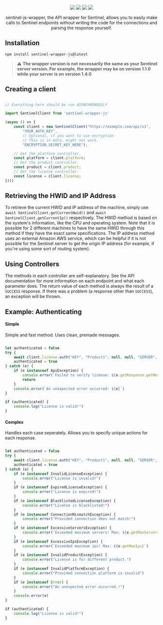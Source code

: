 
<p align="center">
  <img src="https://img.shields.io/npm/dw/sentinel-wrapper-js?style=for-the-badge">
  <img src="https://img.shields.io/npm/v/sentinel-wrapper-js?style=for-the-badge">
  <img src="https://img.shields.io/github/forks/justreddy7397/sentinel-js-wrapper?style=for-the-badge">
  <img src="https://img.shields.io/github/stars/justreddy7397/sentinel-js-wrapper?style=for-the-badge">
</p>

<p align="center">sentinel-js-wrapper, the API wrapper for Sentinel, allows you to easily make calls to Sentinel endpoints without writing the code for the connections and parsing the response yourself.</p>

## Installation
```bash
npm install sentinel-wrapper-js@latest
```
> :warning: **The wrapper version is not necessarily the same as your Sentinel server version. For example, the wrapper may be on version 1.1.0 while your server is on version 1.4.0**

## Creating a client
```javascript

// Everything here should be run ASYNCHRONOUSLY

import SentinelClient from 'sentinel-wrapper-js'

(async () => {
    const client = new SentinelClient("https://example.com/api/v1",
        "YOUR_AUTH_KEY", 
        // Optional, if you want to use encryption
        // This is in beta, might not work.
        "ENCRYPTION_SECRET_KEY_HERE");

    // Get the platform controller.
    const platform = client.platform;
    // Get the product controller.
    const product = client.product;
    // Get the license controller.
    const license = client.license;
})()
```

## Retrieving the HWID and IP Address
To retrieve the current HWID and IP address of the machine, simply use `await SentinelClient.getCurrentHwid()` and  `await SentinelClient.getCurrentIp()` respectively.
The HWID method is based on the system's information, like the CPU and operating system. Note that it is possible for 2 different machines to have the same HWID through this method if they have the exact same specifications.
The IP address method uses an external Amazon AWS service, which can be helpful if it is not possible for the Sentinel server to get the origin IP address (for example, if you're using some sort of routing system).

## Using Controllers
The methods in each controller are self-explanatory. See the API documentation for more information on each endpoint and what each parameter does.
The return value of each method is always the result of a `SUCCESS` response. If there was a problem (a response other than `SUCCESS`), an exception will be thrown.

## Example: Authenticating
#### Simple
<p>Simple and fast method. Uses clean, premade messages.</p>

```javascript

let authenticated = false
try {
    await client.license.auth("KEY", "Product1", null, null, "SERVER", "IP")
    authenticated = true
} catch (e) {
    if (e instanceof ApiException) {
        console.error(`Failed to verify license: ${e.getResponse.getMessage}`)
        return
    }
    console.error(`An unexpected error occurred: ${e}`)
}

if (authenticated) {
    console.log("License is valid!")
}
```

#### Complex
<p>Handles each case seperately. Allows you to specify unique actions for each response.</p>

```javascript

let authenticated = false
try {
    await client.license.auth("KEY", "Product1", null, null, "SERVER", "IP")
    authenticated = true
} catch (e) {
    if (e instanceof InvalidLicenseException) {
        console.error("License is invalid!")
    }
    if (e instanceof ExpiredLicenseException) {
        console.error("License is expired!")
    }
    if (e instanceof BlacklistedLicenseException) {
        console.error("License is blacklisted!")
    }
    if (e instanceof ConnectionMismatchException) {
        console.error("Provided connection does not match!")
    }
    if (e instanceof ExcessiveServersException) {
        console.error(`Exceeded maximum servers! Max: ${e.getMaxServers}`)
    }
    if (e instanceof ExcessiveIpsException) {
        console.error(`Exceeded maximum ips! Max: ${e.getMaxIps}`)
    }
    if (e instanceof InvalidProductException) {
        console.error("License is for different product.")
    }
    if (e instanceof InvalidPlatformException) {
        console.error("Provided connection platform is invalid")
    }
    if (e instanceof Error) {
        console.error("An unexpected error occurred.!")
    }
    console.error(e)
}

if (authenticated) {
    console.log("License is valid!")
}
```
    
